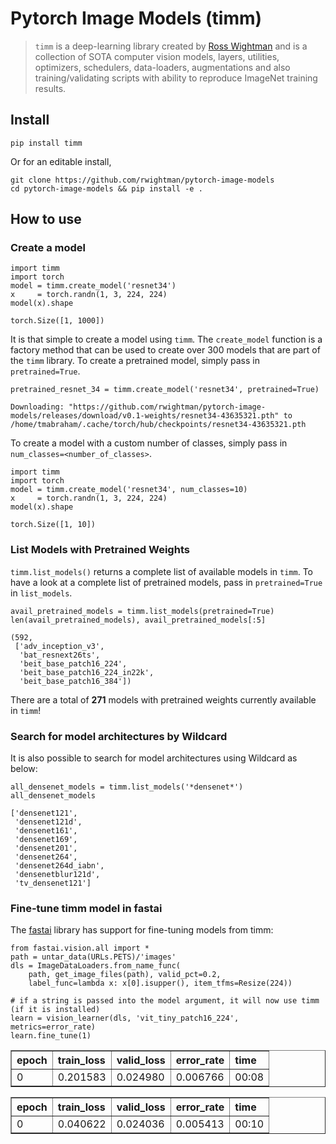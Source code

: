 # Pytorch Image Models (timm)
> `timm` is a deep-learning library created by [Ross Wightman](https://twitter.com/wightmanr) and is a collection of SOTA computer vision models, layers, utilities, optimizers, schedulers, data-loaders, augmentations and also training/validating scripts with ability to reproduce ImageNet training results. 
## Install
```
pip install timm
```
Or for an editable install, 
```
git clone https://github.com/rwightman/pytorch-image-models
cd pytorch-image-models && pip install -e .
```
## How to use
### Create a model
```
import timm 
import torch
model = timm.create_model('resnet34')
x     = torch.randn(1, 3, 224, 224)
model(x).shape
```
    torch.Size([1, 1000])
It is that simple to create a model using `timm`. The `create_model` function is a factory method that can be used to create over 300 models that are part of the `timm` library.
To create a pretrained model, simply pass in `pretrained=True`.
```
pretrained_resnet_34 = timm.create_model('resnet34', pretrained=True)
```
    Downloading: "https://github.com/rwightman/pytorch-image-models/releases/download/v0.1-weights/resnet34-43635321.pth" to /home/tmabraham/.cache/torch/hub/checkpoints/resnet34-43635321.pth
    
To create a model with a custom number of classes, simply pass in `num_classes=<number_of_classes>`.
```
import timm 
import torch
model = timm.create_model('resnet34', num_classes=10)
x     = torch.randn(1, 3, 224, 224)
model(x).shape
```
    torch.Size([1, 10])
### List Models with Pretrained Weights
`timm.list_models()` returns a complete list of available models in `timm`. To have a look at a complete list of pretrained models, pass in `pretrained=True` in `list_models`.
```
avail_pretrained_models = timm.list_models(pretrained=True)
len(avail_pretrained_models), avail_pretrained_models[:5]
```
    (592,
     ['adv_inception_v3',
      'bat_resnext26ts',
      'beit_base_patch16_224',
      'beit_base_patch16_224_in22k',
      'beit_base_patch16_384'])
There are a total of **271** models with pretrained weights currently available in `timm`!
### Search for model architectures by Wildcard
It is also possible to search for model architectures using Wildcard as below:
```
all_densenet_models = timm.list_models('*densenet*')
all_densenet_models
```
    ['densenet121',
     'densenet121d',
     'densenet161',
     'densenet169',
     'densenet201',
     'densenet264',
     'densenet264d_iabn',
     'densenetblur121d',
     'tv_densenet121']
### Fine-tune timm model in fastai
The [fastai](https://docs.fast.ai) library has support for fine-tuning models from timm:
```
from fastai.vision.all import *
path = untar_data(URLs.PETS)/'images'
dls = ImageDataLoaders.from_name_func(
    path, get_image_files(path), valid_pct=0.2,
    label_func=lambda x: x[0].isupper(), item_tfms=Resize(224))
    
# if a string is passed into the model argument, it will now use timm (if it is installed)
learn = vision_learner(dls, 'vit_tiny_patch16_224', metrics=error_rate)
learn.fine_tune(1)
```
<style>
    /* Turns off some styling */
    progress {
        /* gets rid of default border in Firefox and Opera. */
        border: none;
        /* Needs to be in here for Safari polyfill so background images work as expected. */
        background-size: auto;
    }
    .progress-bar-interrupted, .progress-bar-interrupted::-webkit-progress-bar {
        background: #F44336;
    }
</style>
<table border="1" class="dataframe">
  <thead>
    <tr style="text-align: left;">
      <th>epoch</th>
      <th>train_loss</th>
      <th>valid_loss</th>
      <th>error_rate</th>
      <th>time</th>
    </tr>
  </thead>
  <tbody>
    <tr>
      <td>0</td>
      <td>0.201583</td>
      <td>0.024980</td>
      <td>0.006766</td>
      <td>00:08</td>
    </tr>
  </tbody>
</table>
<style>
    /* Turns off some styling */
    progress {
        /* gets rid of default border in Firefox and Opera. */
        border: none;
        /* Needs to be in here for Safari polyfill so background images work as expected. */
        background-size: auto;
    }
    .progress-bar-interrupted, .progress-bar-interrupted::-webkit-progress-bar {
        background: #F44336;
    }
</style>
<table border="1" class="dataframe">
  <thead>
    <tr style="text-align: left;">
      <th>epoch</th>
      <th>train_loss</th>
      <th>valid_loss</th>
      <th>error_rate</th>
      <th>time</th>
    </tr>
  </thead>
  <tbody>
    <tr>
      <td>0</td>
      <td>0.040622</td>
      <td>0.024036</td>
      <td>0.005413</td>
      <td>00:10</td>
    </tr>
  </tbody>
</table>
